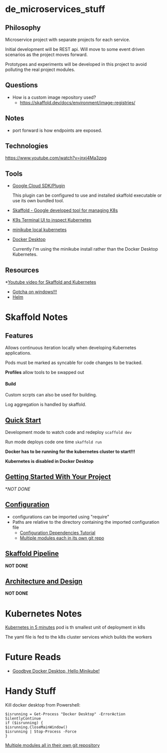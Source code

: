 # de_microservices_stuff
## Philosophy 
Microservice project with separate projects for each service.

Initial development will be REST api.  Will move to some event driven scenarios as the project moves forward.

Prototypes and experiments will be developed in this project to avoid polluting the real project modules.


## Questions
* How is a custom image repository used?
  * https://skaffold.dev/docs/environment/image-registries/ 
## Notes 
* port forward is how endpoints are exposed.
## Technologies
https://www.youtube.com/watch?v=jnxj4Ma3zpg
## Tools
* [Google Cloud SDK/Plugin](https://cloud.google.com/code/docs/intellij/install)

  This plugin can be configured to use and installed skaffold executable or use its own bundled tool.

* [Skaffold - Google developed tool for managing K8s](https://skaffold.dev/)
* [K9s Terminal UI to inspect Kubernetes](https://k9scli.io/topics/install/)
* [minikube local kubernetes](https://minikube.sigs.k8s.io/docs/start/)
* [Docker Desktop](https://www.docker.com/products/docker-desktop/)
  
  Currently I'm using the minikube install rather than the Docker Desktop Kubernetes.

## Resources
*[Youtube video for Skaffold and Kubernetes](https://www.youtube.com/watch?v=Fu5CpVaiE_E)
  * [Gotcha on windows!!!](https://youtu.be/Fu5CpVaiE_E?t=1707)
  * [Helm](https://youtu.be/Fu5CpVaiE_E?t=1780)

# Skaffold Notes
## Features

Allows continuous iteration locally when developing Kubernetes applications.

Pods must be marked as syncable for code changes to be tracked.

**Profiles** allow tools to be swapped out

#### Build
Custom scrpts can also be used for building.

Log aggregation is handled by skaffold.

## [Quick Start](https://skaffold.dev/docs/quickstart/)

Development mode to watch code and redeploy
```scaffold dev```

Run mode deploys code one time
```skaffold run```

**Docker has to be running for the kubernetes cluster to start!!!**

**Kubernetes is disabled in Docker Desktop**

## [Getting Started With Your Project](https://skaffold.dev/docs/workflows/getting-started-with-your-project/)
**NOT DONE*
## [Configuration](https://skaffold.dev/docs/design/config/)
* configurations can be imported using "require"
* Paths are relative to the directory containing the imported configuration file
  * [Configuration Dependencies Tutorial](https://skaffold.dev/docs/tutorials/config-dependencies/)
  * [Multiple modules each in its own git repo](https://shell.cloud.google.com/?show=ide%2Cterminal)

## [Skaffold Pipeline](https://skaffold.dev/docs/pipeline-stages/)
**NOT DONE**
## [Architecture and Design](https://skaffold.dev/docs/design/)
**NOT DONE**

# Kubernetes Notes
[Kubernetes in 5 minutes](https://www.youtube.com/watch?v=PH-2FfFD2PU)
pod is th smallest unit of deployment in k8s

The yaml file is fed to the k8s cluster services which builds the workers

# Future Reads
* [Goodbye Docker Desktop, Hello Minikube!](https://itnext.io/goodbye-docker-desktop-hello-minikube-3649f2a1c469)


# Handy Stuff
Kill docker desktop from Powershell:
```
$isrunning = Get-Process "Docker Desktop" -ErrorAction SilentlyContinue
if ($isrunning) {
$isrunning.CloseMainWindow()
$isrunning | Stop-Process -Force
}
```
[Multiple modules all in their own git repository](https://stackoverflow.com/questions/1979167/git-submodule-update)
